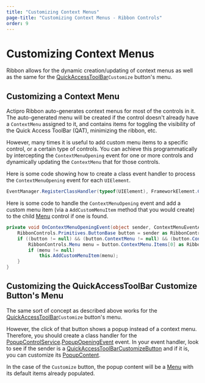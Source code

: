 ```yaml
---
title: "Customizing Context Menus"
page-title: "Customizing Context Menus - Ribbon Controls"
order: 9
---
```

# Customizing Context Menus

Ribbon allows for the dynamic creation/updating of context menus as well as the same for the [QuickAccessToolBar](miscellaneous/quickaccesstoolbar.md)`Customize` button's menu.

## Customizing a Context Menu

Actipro Ribbon auto-generates context menus for most of the controls in it.  The auto-generated menu will be created if the control doesn't already have a `ContextMenu` assigned to it, and contains items for toggling the visibility of the Quick Access ToolBar (QAT), minimizing the ribbon, etc.

However, many times it is useful to add custom menu items to a specific control, or a certain type of controls.  You can achieve this programmatically by intercepting the `ContextMenuOpening` event for one or more controls and dynamically updating the `ContextMenu` that for those controls.

Here is some code showing how to create a class event handler to process the `ContextMenuOpening` event for each `UIElement`.

```csharp
EventManager.RegisterClassHandler(typeof(UIElement), FrameworkElement.ContextMenuOpeningEvent, new ContextMenuEventHandler(OnContextMenuOpeningEvent));
```

Here is some code to handle the `ContextMenuOpening` event and add a custom menu item (via a `AddCustomMenuItem` method that you would create) to the child [Menu](miscellaneous/menu.md) control if one is found.

```csharp
private void OnContextMenuOpeningEvent(object sender, ContextMenuEventArgs e) {
	RibbonControls.Primitives.ButtonBase button = sender as RibbonControls.Primitives.ButtonBase;
	if ((button != null) && (button.ContextMenu != null) && (button.ContextMenu.Items.Count > 0)) {
		RibbonControls.Menu menu = button.ContextMenu.Items[0] as RibbonControls.Menu;
		if (menu != null)
			this.AddCustomMenuItem(menu);
	}
}
```

## Customizing the QuickAccessToolBar Customize Button's Menu

The same sort of concept as described above works for the [QuickAccessToolBar](miscellaneous/quickaccesstoolbar.md)`Customize` button's menu.

However, the click of that button shows a popup instead of a context menu.  Therefore, you should create a class handler for the [PopupControlService](xref:@ActiproUIRoot.Controls.Ribbon.UI.PopupControlService).[PopupOpeningEvent](xref:@ActiproUIRoot.Controls.Ribbon.UI.PopupControlService.PopupOpeningEvent) event.  In your event handler, look to see if the sender is a [QuickAccessToolBarCustomizeButton](xref:@ActiproUIRoot.Controls.Ribbon.Controls.Primitives.QuickAccessToolBarCustomizeButton) and if it is, you can customize its [PopupContent](xref:@ActiproUIRoot.Controls.Ribbon.Controls.Primitives.PopupButtonBase.PopupContent).

In the case of the `Customize` button, the popup content will be a [Menu](miscellaneous/menu.md) with its default items already populated.
